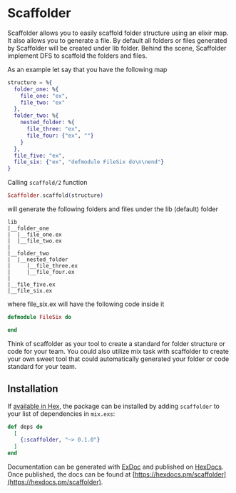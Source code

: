 # Scaffolder

Scaffolder allows you to easily scaffold folder structure using an elixir map. It also allows
you to generate a file. By default all folders or files generated by Scaffolder will be created
under lib folder. Behind the scene, Scaffolder implement DFS to scaffold the folders and files.

As an example let say that you have the following map

```elixir
structure = %{
  folder_one: %{
    file_one: "ex",
    file_two: "ex"
  },
  folder_two: %{
    nested_folder: %{
      file_three: "ex",
      file_four: {"ex", ""}
    }
  },
  file_five: "ex",
  file_six: {"ex", "defmodule FileSix do\n\nend"}
}

```

Calling ```scaffold/2``` function

```elixir
Scaffolder.scaffold(structure)

```

will generate the following folders and files under the lib (default) folder

```
lib
|__folder_one
|  |__file_one.ex
|  |__file_two.ex
|
|__folder_two
|  |__nested_folder
|     |__file_three.ex
|     |__file_four.ex
|
|__file_five.ex
|__file_six.ex

```

where file_six.ex will have the following code inside it

```elixir
defmodule FileSix do

end

```

Think of scaffolder as your tool to create a standard for folder structure or code for your team. You could also
utilize mix task with scaffolder to create your own sweet tool that could automatically generated your folder or code
standard for your team.

## Installation

If [available in Hex](https://hex.pm/docs/publish), the package can be installed
by adding `scaffolder` to your list of dependencies in `mix.exs`:

```elixir
def deps do
  [
    {:scaffolder, "~> 0.1.0"}
  ]
end
```

Documentation can be generated with [ExDoc](https://github.com/elixir-lang/ex_doc)
and published on [HexDocs](https://hexdocs.pm). Once published, the docs can
be found at [https://hexdocs.pm/scaffolder](https://hexdocs.pm/scaffolder).

